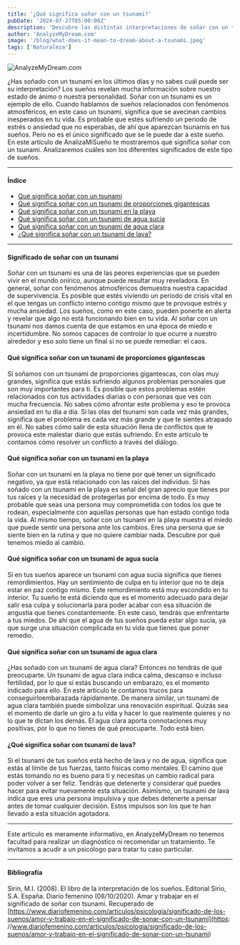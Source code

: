```yaml
---
title: '¿Qué significa soñar con un tsunami?'
pubDate: '2024-07-27T05:00:00Z'
description: 'Descubre las distintas interpretaciones de soñar con un tsunami, desde cambios inesperados en tu vida hasta reflejos de tu estado emocional.'
author: 'AnalyzeMyDream.com'
image: '/blog/what-does-it-mean-to-dream-about-a-tsunami.jpeg'
tags: ['Naturaleza']
---
```


![AnalyzeMyDream.com](/blog/what-does-it-mean-to-dream-about-a-tsunami.jpeg)

¿Has soñado con un tsunami en los últimos días y no sabes cuál puede ser su interpretación? Los sueños revelan mucha información sobre nuestro estado de ánimo o nuestra personalidad. Soñar con un tsunami es un ejemplo de ello. Cuando hablamos de sueños relacionados con fenómenos atmosféricos, en este caso un tsunami, significa que se avecinan cambios inesperados en tu vida. Es probable que estés sufriendo un periodo de estrés o ansiedad que no esperabas, de ahí que aparezcan tsunamis en tus sueños. Pero no es el único significado que se le puede dar a este sueño. En este artículo de AnalizaMiSueño te mostraremos qué significa soñar con un tsunami. Analizaremos cuáles son los diferentes significados de este tipo de sueños.

---

#### Índice

- [Qué significa soñar con un tsunami](#significado-de-soñar-con-un-tsunami)
- [Qué significa soñar con un tsunami de proporciones gigantescas](#qué-significa-soñar-con-un-tsunami-de-proporciones-gigantescas)
- [Qué significa soñar con un tsunami en la playa](#qué-significa-soñar-con-un-tsunami-en-la-playa)
- [Qué significa soñar con un tsunami de agua sucia](#qué-significa-soñar-con-un-tsunami-de-agua-sucia)
- [Qué significa soñar con un tsunami de agua clara](#qué-significa-soñar-con-un-tsunami-de-agua-clara)
- [¿Qué significa soñar con un tsunami de lava?](#qué-significa-soñar-con-un-tsunami-de-lava)


---

#### Significado de soñar con un tsunami

Soñar con un tsunami es una de las peores experiencias que se pueden vivir en el mundo onírico, aunque puede resultar muy reveladora. En general, soñar con fenómenos atmosféricos demuestra nuestra capacidad de supervivencia. Es posible que estés viviendo un periodo de crisis vital en el que tengas un conflicto interno contigo mismo que te provoque estrés y mucha ansiedad. Los sueños, como en este caso, pueden ponerte en alerta y revelar que algo no está funcionando bien en tu vida. Al soñar con un tsunami nos damos cuenta de que estamos en una época de miedo e incertidumbre. No somos capaces de controlar lo que ocurre a nuestro alrededor y eso solo tiene un final si no se puede remediar: el caos.

#### Qué significa soñar con un tsunami de proporciones gigantescas

Si soñamos con un tsunami de proporciones gigantescas, con olas muy grandes, significa que estás sufriendo algunos problemas personales que son muy importantes para ti. Es posible que estos problemas estén relacionados con tus actividades diarias o con personas que ves con mucha frecuencia. No sabes cómo afrontar este problema y eso te provoca ansiedad en tu día a día. Si las olas del tsunami son cada vez más grandes, significa que el problema es cada vez más grande y que te sientes atrapado en él. No sabes cómo salir de esta situación llena de conflictos que te provoca este malestar diario que estás sufriendo. En este artículo te contamos cómo resolver un conflicto a través del diálogo.

#### Qué significa soñar con un tsunami en la playa

Soñar con un tsunami en la playa no tiene por qué tener un significado negativo, ya que está relacionado con las raíces del individuo. Si has soñado con un tsunami en la playa es señal del gran aprecio que tienes por tus raíces y la necesidad de protegerlas por encima de todo. Es muy probable que seas una persona muy comprometida con todos los que te rodean, especialmente con aquellas personas que han estado contigo toda la vida. Al mismo tiempo, soñar con un tsunami en la playa muestra el miedo que puede sentir una persona ante los cambios. Eres una persona que se siente bien en la rutina y que no quiere cambiar nada. Descubre por qué tenemos miedo al cambio.

#### Qué significa soñar con un tsunami de agua sucia

Si en tus sueños aparece un tsunami con agua sucia significa que tienes remordimientos. Hay un sentimiento de culpa en tu interior que no te deja estar en paz contigo mismo. Este remordimiento está muy escondido en tu interior. Tu sueño te está diciendo que es el momento adecuado para dejar salir esa culpa y solucionarla para poder acabar con esa situación de angustia que tienes constantemente. En este caso, tendrás que enfrentarte a tus miedos. De ahí que el agua de tus sueños pueda estar algo sucia, ya que surge una situación complicada en tu vida que tienes que poner remedio.

#### Qué significa soñar con un tsunami de agua clara

¿Has soñado con un tsunami de agua clara? Entonces no tendrás de qué preocuparte. Un tsunami de agua clara indica calma, descanso e incluso fertilidad, por lo que si estás buscando un embarazo, es el momento indicado para ello. En este artículo te contamos trucos para conseguirloembarazada rápidamente. De manera similar, un tsunami de agua clara también puede simbolizar una renovación espiritual. Quizás sea el momento de darle un giro a tu vida y hacer lo que realmente quieres y no lo que te dictan los demás. El agua clara aporta connotaciones muy positivas, por lo que no tienes de qué preocuparte. Todo está bien.

#### ¿Qué significa soñar con tsunami de lava?

Si el tsunami de tus sueños está hecho de lava y no de agua, significa que estás al límite de tus fuerzas, tanto físicas como mentales. El camino que estás tomando no es bueno para ti y necesitas un cambio radical para poder volver a ser feliz. Tendrás que detenerte y considerar qué puedes hacer para evitar nuevamente esta situación. Asimismo, un tsunami de lava indica que eres una persona impulsiva y que debes detenerte a pensar antes de tomar cualquier decisión. Estos impulsos son los que te han llevado a esta situación agotadora.

---

Este artículo es meramente informativo, en AnalyzeMyDream no tenemos facultad para realizar un diagnóstico ni recomendar un tratamiento. Te invitamos a acudir a un psicólogo para tratar tu caso particular.

---

#### Bibliografía

Sirin, M.I. (2008). El libro de la interpretación de los sueños. Editorial Sirio, S.A. España.
Diario femenino (08/10/2020). Amar y trabajar en el significado de soñar con tsunami. Recuperado de [https://www.diariofemenino.com/articulos/psicologia/significado-de-los-suenos/amor-y-trabajo-en-el-significado-de-sonar-con-un-tsunami](https: //www.diariofemenino.com/articulos/psicologia/significado-de-los-suenos/amor-y-trabajo-en-el-significado-de-sonar-con-un-tsunami)